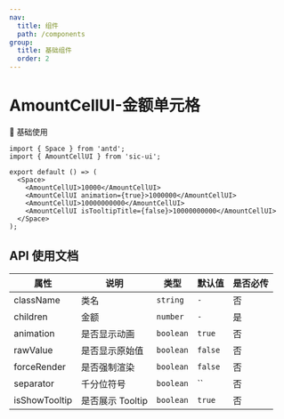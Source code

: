 ```yaml
---
nav:
  title: 组件
  path: /components
group:
  title: 基础组件
  order: 2
---
```


# AmountCellUI-金额单元格

💎 基础使用

```tsx
import { Space } from 'antd';
import { AmountCellUI } from 'sic-ui';

export default () => (
  <Space>
    <AmountCellUI>10000</AmountCellUI>
    <AmountCellUI animation={true}>1000000</AmountCellUI>
    <AmountCellUI>10000000000</AmountCellUI>
    <AmountCellUI isTooltipTitle={false}>10000000000</AmountCellUI>
  </Space>
);
```

## API 使用文档

| 属性          | 说明             | 类型      | 默认值  | 是否必传 |
| ------------- | ---------------- | --------- | ------- | -------- |
| className     | 类名             | `string`  | `-`     | 否       |
| children      | 金额             | `number`  | `-`     | 是       |
| animation     | 是否显示动画     | `boolean` | `true`  | 否       |
| rawValue      | 是否显示原始值   | `boolean` | `false` | 否       |
| forceRender   | 是否强制渲染     | `boolean` | `false` | 否       |
| separator     | 千分位符号       | `boolean` | ``      | 否       |
| isShowTooltip | 是否展示 Tooltip | `boolean` | `true`  | 否       |
